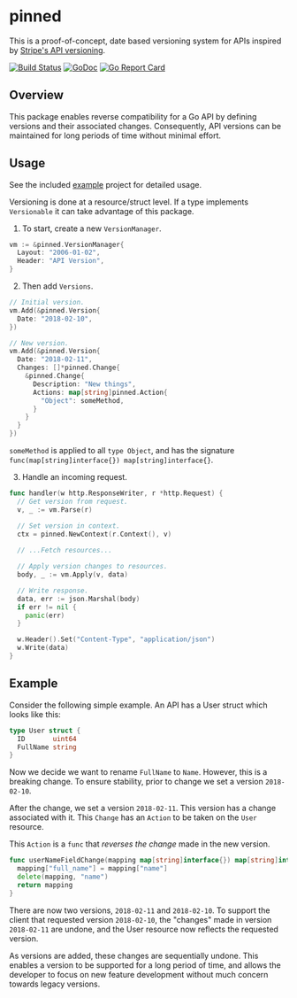 # pinned

This is a proof-of-concept, date based versioning system for APIs inspired by [Stripe's API versioning](https://stripe.com/blog/api-versioning).

[![Build Status](https://travis-ci.org/sjkaliski/pinned.png)](https://travis-ci.org/sjkaliski/pinned)
[![GoDoc](https://godoc.org/github.com/sjkaliski/pinned?status.svg)](https://godoc.org/github.com/sjkaliski/pinned)
[![Go Report Card](https://goreportcard.com/badge/github.com/sjkaliski/pinned)](https://goreportcard.com/report/github.com/sjkaliski/pinned)

## Overview

This package enables reverse compatibility for a Go API by defining versions and their associated changes. Consequently, API versions can be maintained for long periods of time without minimal effort.

## Usage

See the included [example](/example) project for detailed usage.

Versioning is done at a resource/struct level. If a type implements `Versionable` it can take advantage of this package.

1. To start, create a new `VersionManager`.

```go
vm := &pinned.VersionManager{
  Layout: "2006-01-02",
  Header: "API Version",
}
```

2. Then add `Versions`.

```go
// Initial version.
vm.Add(&pinned.Version{
  Date: "2018-02-10",
})

// New version.
vm.Add(&pinned.Version{
  Date: "2018-02-11",
  Changes: []*pinned.Change{
    &pinned.Change{
      Description: "New things",
      Actions: map[string]pinned.Action{
        "Object": someMethod,
      }
    }
  }
})
```

`someMethod` is applied to all `type Object`, and has the signature `func(map[string]interface{}) map[string]interface{}`. 

3. Handle an incoming request.

```go
func handler(w http.ResponseWriter, r *http.Request) {
  // Get version from request.
  v, _ := vm.Parse(r)

  // Set version in context.
  ctx = pinned.NewContext(r.Context(), v)
  
  // ...Fetch resources...

  // Apply version changes to resources.
  body, _ := vm.Apply(v, data)

  // Write response.
  data, err := json.Marshal(body)
  if err != nil {
    panic(err)
  }

  w.Header().Set("Content-Type", "application/json")
  w.Write(data)
}
```

## Example

Consider the following simple example. An API has a User struct which looks like this:

```go
type User struct {
  ID       uint64
  FullName string
}
```

Now we decide we want to rename `FullName` to `Name`. However, this is a breaking change. To ensure stability, prior to change we set a version `2018-02-10`.

After the change, we set a version `2018-02-11`. This version has a change associated with it. This `Change` has an `Action` to be taken on the `User` resource.

This `Action` is a `func` that _reverses the change_ made in the new version.

```go
func userNameFieldChange(mapping map[string]interface{}) map[string]interface{} {
  mapping["full_name"] = mapping["name"]
  delete(mapping, "name")
  return mapping
}
```

There are now two versions, `2018-02-11` and `2018-02-10`. To support the client that requested version `2018-02-10`, the "changes" made in version `2018-02-11` are undone, and the User resource now reflects the requested version.

As versions are added, these changes are sequentially undone. This enables a version to be supported for a long period of time, and allows the developer to focus on new feature development without much concern towards legacy versions.

